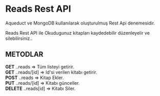 # Reads Rest API

  Aqueduct ve MongoDB kullanılarak oluşturulmuş Rest Api denemesidir.
  
  Reads Rest API ile Okudugunuz kitapları kaydedebilir düzenleyelir ve silebilirsiniz..
  
## METODLAR
**GET** ..reads => Tüm listeyi getirir.<br>
**GET** ..reads/[id] => Id'si verilen kitabı getirir.<br>
**POST** ..reads => Kitap Ekler.<br>
**PUT** ..reads/[id] => Kitabı günceller.<br>
**DELETE** ..reads[id] => Kitabı Siler.<br>


